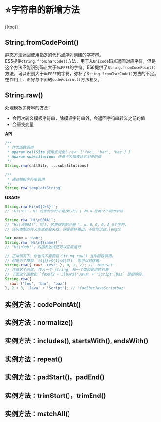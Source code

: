 # :star:字符串的新增方法
[[toc]]
## String.fromCodePoint()
静态方法返回使用指定的代码点序列创建的字符串。   
ES5提供`String.fromCharCode()`方法，用于从`Unicode`码点返回对应字符，但是这个方法不能识别码点大于`0xFFFF`的字符。ES6提供了`String.fromCodePoint()`方法，可以识别大于`0xFFFF`的字符，弥补了`String.fromCharCode()`方法的不足。在作用上，正好与下面的`codePointAt()`方法相反。

## String.raw()
处理模板字符串的方法：
* 会再次转义模板字符串，除模板字符串外，会返回字符串转义之前的值
* 会替换变量

**API**
```js
/**
 * 作为函数调用
 * @param callSite 调用点对象{ raw: ['foo', 'bar', 'baz'] }
 * @param substitutions 任意个内插表达式对应的值
 */
String.raw(callSite, ...substitutions)

/**
 * 通过模板字符串调用
 */
String.raw`templateString`
```
**USAGE**
```js
String.raw`Hi\n${2+3}!`;
// 'Hi\n5!'，Hi 后面的字符不是换行符，\ 和 n 是两个不同的字符

String.raw `Hi\u000A!`;             
// "Hi\u000A!"，同上，这里得到的会是 \、u、0、0、0、A 6个字符，
// 任何类型的转义形式都会失效，保留原样输出，不信你试试.length

let name = "Bob";
String.raw `Hi\n${name}!`;             
// "Hi\nBob!"，内插表达式还可以正常运行

// 正常情况下，你也许不需要将 String.raw() 当作函数调用。
// 但是为了模拟 `t${0}e${1}s${2}t` 你可以这样做:
String.raw({ raw: 'test' }, 0, 1, 2); // 't0e1s2t'
// 注意这个测试, 传入一个 string, 和一个类似数组的对象
// 下面这个函数和 `foo${2 + 3}bar${'Java' + 'Script'}baz` 是相等的.
String.raw({
  raw: ['foo', 'bar', 'baz'] 
}, 2 + 3, 'Java' + 'Script'); // 'foo5barJavaScriptbaz'
```

## 实例方法：codePointAt()
## 实例方法：normalize()
## 实例方法：includes(), startsWith(), endsWith()
## 实例方法：repeat()
## 实例方法：padStart()，padEnd()
## 实例方法：trimStart()，trimEnd()
## 实例方法：matchAll()
